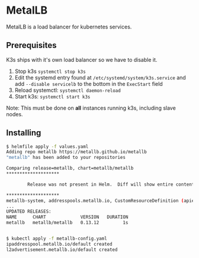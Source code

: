 # MetalLB

MetalLB is a load balancer for kubernetes services.

## Prerequisites

K3s ships with it's own load balancer so we have to disable it.

1. Stop k3s `systemctl stop k3s`
2. Edit the systemd entry found at `/etc/systemd/system/k3s.service` and add `--disable servicelb` to the bottom in the `ExecStart` field
3. Reload systemctl: `systemctl daemon-reload`
4. Start k3s: `systemctl start k3s`

Note: This must be done on **all** instances running k3s, including slave nodes.

## Installing

```sh
$ helmfile apply -f values.yaml
Adding repo metallb https://metallb.github.io/metallb
"metallb" has been added to your repositories

Comparing release=metallb, chart=metallb/metallb
********************

        Release was not present in Helm.  Diff will show entire contents as new.

********************
metallb-system, addresspools.metallb.io, CustomResourceDefinition (apiextensions.k8s.io) has been added:
...
UPDATED RELEASES:
NAME      CHART             VERSION   DURATION
metallb   metallb/metallb   0.13.12         1s


$ kubectl apply -f metallb-config.yaml
ipaddresspool.metallb.io/default created
l2advertisement.metallb.io/default created

```

